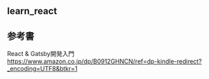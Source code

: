 ## learn_react

## 参考書
React & Gatsby開発入門
https://www.amazon.co.jp/dp/B0912GHNCN/ref=dp-kindle-redirect?_encoding=UTF8&btkr=1

